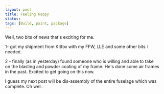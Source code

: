 ```yaml
---
layout: post
title: Feeling Happy
status: 
tags: [Build, paint, package]
---
```

Well, two bits of news that's exciting for me. 

1- got my shipment from Kitfox with my FFW, LLE and some other bits I needed.

2 - finally (as in yesterday) found someone who is willing and able to take on the blasting and powder coating of my frame. He's done some air frames in the past. Excited to get going on this now. 

I guess my next post will be dis-assembly of the entire fuselage which was complete. Oh well.